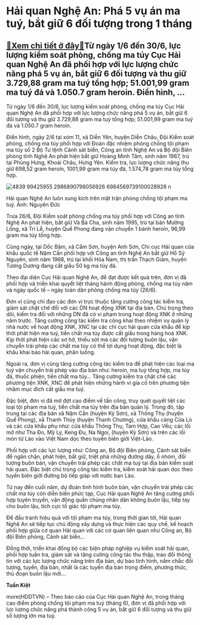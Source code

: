 Hải quan Nghệ An: Phá 5 vụ án ma tuý, bắt giữ 6 đối tượng trong 1 tháng
=======================================================================

[:gift:Xem chi tiết ở đây:gift:](https://hddtvn.com/hai-quan-nghe-an-pha-5-vu-an-ma-tuy-bat-giu-6-doi-tuong-trong-1-thang/)Từ ngày 1/6 đến 30/6, lực lượng kiểm soát phòng, chống ma túy Cục Hải quan Nghệ An đã phối hợp với lực lượng chức năng phá 5 vụ án, bắt giữ 6 đối tượng và thu giữ 3.729,88 gram ma tuý tổng hợp; 51.001,99 gram ma tuý đá và 1.050.7 gram heroin. Điển hình, …
---------------------------------------------------------------------------------------------------------------------------------------------------------------------------------------------------------------------------------------------------------------


Từ ngày 1/6 đến 30/6, lực lượng kiểm soát phòng, chống ma túy Cục Hải quan Nghệ An đã phối hợp với lực lượng chức năng phá 5 vụ án, bắt giữ 6 đối tượng và thu giữ 3.729,88 gram ma tuý tổng hợp; 51.001,99 gram ma tuý đá và 1.050.7 gram heroin.


Điển hình, ngày 2/6 tại xóm 11, xã Diễn Yên, huyện Diễn Châu, Đội Kiểm soát phòng, chống ma túy phối hợp với Đoàn đặc nhiệm phòng chống tội phạm ma túy số 2 Bộ Tư lệnh Cảnh sát biển, Công an tỉnh Nghệ An và Bộ đội Biên phòng tỉnh Nghệ An phát hiện bắt giữ Hoàng Minh Tâm, sinh năm 1987, trú tại Phùng Hưng, Khoái Châu, Hưng Yên. Kiểm tra, lực lượng chức năng thu giữ 698,52 gram heroin, 1001,99 gram ma túy đá, 1.574,78 gram ma túy tổng hợp.





![4839 99425955 2986890798056926 6984569739100028928 n](https://haiquanonline.com.vn/stores/news_dataimages/nubt/052020/23/13/in_article/4839_99425955_2986890798056926_6984569739100028928_n.jpg?rt=20200714144313 "Đối tượng (ngồi) cùng tang vật tại cơ quan điều tra. Ảnh: Nguyên Đức")


Hải quan Nghệ An luôn xung kích trên mặt trận phòng chống tội phạm ma tuý. Ảnh: Nguyên Đức



Trưa 26/6, Đội Kiểm soát phòng chống ma túy phối hợp với Công an tỉnh Nghệ An phát hiện, bắt giữ Và Bá Cha, sinh năm 1995, trú tại bản Mường Lống, xã Tri Lễ, huyện Quế Phong đang vận chuyển 1 bánh heroin, 96,99 gram ma túy tổng hợp.


Cùng ngày, tại Dốc Bậm, xã Cẩm Sơn, huyện Anh Sơn, Chi cục Hải quan cửa khẩu quốc tế Nậm Cắn phối hợp với Công an tỉnh Nghệ An bắt giữ Hồ Sỹ Nguyên, sinh năm 1968, trú tại khối Hòa Nam, thị trấn Thạch Giám, huyện Tương Dương đang cất giấu 50 kg ma túy đá.


Theo đại diện Cục Hải quan Nghệ An, để đạt được kết quả trên, đơn vị đã phối hợp và triển khai quyết liệt tháng hành động phòng, chống ma túy năm và ngày quốc tế – ngày toàn dân phòng chống ma túy (26/6).


Đơn vị cũng chỉ đạo các đơn vị trực thuộc tăng cường công tác kiểm tra, giám sát chặt chẽ đối với các DN hoạt động XNK tại địa bàn. Chú trọng theo dõi, kiểm tra đối với những DN đã có vi phạm trong hoạt động XNK ở những năm trước. Tăng cường công tác kiểm tra công khai theo nhiệm vụ quản lý nhà nước về hoạt động XNK, XNC tại các chi cục hải quan cửa khẩu để kịp thời phát hiện ma tuý, tiền chất ma túy được cất giấu trong hàng hoá XNK. Kịp thời phát hiện các sơ hở, thiếu sót mà các đối tượng buôn lậu, vận chuyển trái phép các chất ma túy có thể lợi dụng hoạt động, đặc biệt là khâu khai báo hải quan, phân luồng.


Ngoài ra, đơn vị cũng tăng cường công tác kiểm tra để phát hiện các loại ma tuý vận chuyển trái phép vào địa bàn như: heroin, ma tuý tổng hợp, ma túy đá, thuốc phiện, tiền chất ma túy… Tăng cường kiểm tra chặt chẽ các phương tiện XNK, XNC để phát hiện những hành vi gia cố trên phương tiện nhằm mục đích cất giấu ma tuý. 


Đặc biệt, đơn vị đã mở đợt cao điểm về tấn công, truy quét quyết liệt các loại tội phạm ma tuý, tiền chất ma túy trên địa bàn quản lý. Trong đó, tập trung tại các địa bàn xã Nậm Cắn (huyện Kỳ Sơn), xã Thông Thụ (huyện Quế Phong), xã Thanh Thủy (huyện Thanh Chương), cửa khẩu cảng Cửa Lò và các cửa khẩu phụ như: cửa khẩu Thông Thụ, Tam Hợp, Cao Vều; các lối mở như Tha Đo, Mỹ Lý, Keng Đu, Na Ngoi, (huyện Kỳ Sơn) và trên các lối mòn từ Lào vào Việt Nam dọc theo tuyến biên giới Việt-Lào.


Phối hợp với các lực lượng như: Công an, Bộ đội Biên phòng, Cảnh sát biển để ngăn chặn, phát hiện, bắt giữ, triệt phá những đường dây, ổ nhóm, đối tượng buôn bán, vận chuyển trái phép các chất ma tuý tại địa bàn kiểm soát hải quan. Đặc biệt chú trọng công tác kiểm tra, kiểm soát hải quan dọc theo tuyến biên giới đường bộ tiếp giáp với nước bạn Lào.


Từ nay đến cuối năm, dự đoán tình hình buôn bán, vận chuyển trải phép các chất ma túy còn diễn biến phức tạp, Cục Hải quan Nghệ An tăng cường phối hợp tuyên truyền, vận động quần chúng nhân dân không buôn lậu, tiếp tay cho buôn lậu, tích cực tố giác tội phạm ma túy. 


Để đấu tranh hiệu quả với tội phạm ma túy, trong thời gian tới, Hải quan Nghệ An sẽ tiếp tục chủ động xây dựng và thực hiện các quy chế, kế hoạch phối hợp giữa cơ quan Hải quan với các cơ quan liên quan như Công an, Bộ đội Biên phòng, Cảnh sát biển…


Đồng thời, triển khai đồng bộ các biện pháp nghiệp vụ kiểm soát hải quan, phối hợp tuần tra, giám sát và tăng cường công tác thu thập, trao đổi thông tin với các lực lượng chức năng trên địa bàn, dự báo tình hình, nắm chắc đối tượng, tuyến, địa bàn, nhất là các tuyến địa bàn trọng điểm, phương thức, thủ đoạn buôn lậu mới…







**Tuấn Kiệt**



more(HDDTVN) – Theo báo cáo của Cục Hải quan Nghệ An, trong tháng cao điểm phòng chống tội phạm ma tuý (tháng 6), đơn vị đã phối hợp với lực lượng chức năng phá thành công 5 vụ án, bắt giữ 6 đối tượng và thu giữ số lượng lớn ma tuý.

